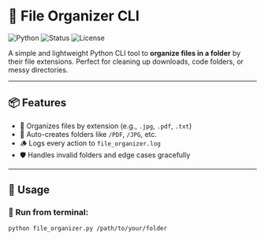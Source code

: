 # 🧹 File Organizer CLI

![Python](https://img.shields.io/badge/Python-3.10%2B-blue)
![Status](https://img.shields.io/badge/status-active-brightgreen)
![License](https://img.shields.io/badge/license-MIT-lightgrey)

A simple and lightweight Python CLI tool to **organize files in a folder** by their file extensions. Perfect for cleaning up downloads, code folders, or messy directories.

---

## 📦 Features

- 📂 Organizes files by extension (e.g., `.jpg`, `.pdf`, `.txt`)
- 🧠 Auto-creates folders like `/PDF`, `/JPG`, etc.
- 🪵 Logs every action to `file_organizer.log`
- 🛡️ Handles invalid folders and edge cases gracefully

---

## 🚀 Usage

### 🔧 Run from terminal:
```bash
python file_organizer.py /path/to/your/folder
